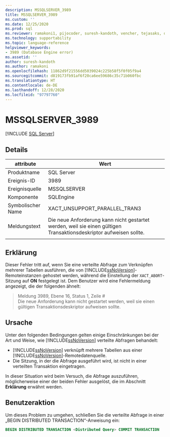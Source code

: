 ```yaml
---
description: MSSQLSERVER_3989
title: MSSQLSERVER_3989
ms.custom: ''
ms.date: 12/25/2020
ms.prod: sql
ms.reviewer: ramakoni1, pijocoder, suresh-kandoth, vencher, tejasaks, docast
ms.technology: supportability
ms.topic: language-reference
helpviewer_keywords:
- 3989 (Database Engine error)
ms.assetid: ''
author: suresh-kandoth
ms.author: ramakoni
ms.openlocfilehash: 11862d9f21556dd5039024c225b58f5f0f05f9a4
ms.sourcegitcommit: d819173fb91af6f20ca6ee59686c35c71b060fbc
ms.translationtype: HT
ms.contentlocale: de-DE
ms.lasthandoff: 12/28/2020
ms.locfileid: "97797760"
---
```

# <a name="mssqlserver_3989"></a>MSSQLSERVER_3989
 [!INCLUDE [SQL Server](../../includes/applies-to-version/sqlserver.md)]

## <a name="details"></a>Details

|attribute|Wert|
|---|---|
|Produktname|SQL Server|
|Ereignis-ID|3989|
|Ereignisquelle|MSSQLSERVER|
|Komponente|SQLEngine|
|Symbolischer Name|XACT_UNSUPPORT_PARALLEL_TRAN3|
|Meldungstext|Die neue Anforderung kann nicht gestartet werden, weil sie einen gültigen Transaktionsdeskriptor aufweisen sollte.|
||

## <a name="explanation"></a>Erklärung

Dieser Fehler tritt auf, wenn Sie eine verteilte Abfrage zum Verknüpfen mehrerer Tabellen ausführen, die von [!INCLUDE[ssNoVersion](../../includes/ssnoversion-md.md)]-Remoteinstanzen gehostet werden, während die Einstellung der `XACT_ABORT`-Sitzung auf **ON** festgelegt ist. Dem Benutzer wird eine Fehlermeldung angezeigt, die der folgenden ähnelt:

> Meldung 3989, Ebene 16, Status 1, Zeile #  
Die neue Anforderung kann nicht gestartet werden, weil sie einen gültigen Transaktionsdeskriptor aufweisen sollte.

## <a name="cause"></a>Ursache

Unter den folgenden Bedingungen gelten einige Einschränkungen bei der Art und Weise, wie [!INCLUDE[ssNoVersion](../../includes/ssnoversion-md.md)] verteilte Abfragen behandelt:

- [!INCLUDE[ssNoVersion](../../includes/ssnoversion-md.md)] verknüpft mehrere Tabellen aus einer [!INCLUDE[ssNoVersion](../../includes/ssnoversion-md.md)]-Remotedatenquelle.
- Die Sitzung, in der die Abfrage ausgeführt wird, ist nicht in einer verteilten Transaktion eingetragen.

In dieser Situation wird beim Versuch, die Abfrage auszuführen, möglicherweise einer der beiden Fehler ausgelöst, die im Abschnitt **Erklärung** erwähnt werden.

## <a name="user-action"></a>Benutzeraktion

Um dieses Problem zu umgehen, schließen Sie die verteilte Abfrage in einer „BEGIN DISTRIBUTED TRANSACTION“-Anweisung ein:

```sql
BEGIN DISTRIBUTED TRANSACTION <Distributed Query> COMMIT TRANSACTION
```
